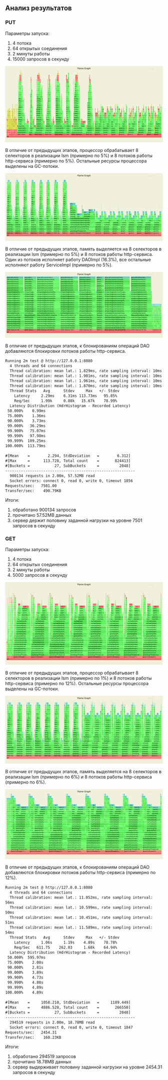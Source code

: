 ## Анализ результатов

### PUT

Параметры запуска:
<ol>
<li>4 потока</li>
<li>64 открытых соединения</li>
<li>2 минуты работы</li>
<li>15000 запросов в секунду</li>
</ol>

![CPU PUT](/async-svg/cpu-put.svg)

В отличие от предыдущих этапов, процессор обрабатывает 8 селекторов в реализации lsm (примерно по 5%) и 8 потоков работы http-сервиса (примерно по 5%). Остальные ресурсы процессора выделены на GC-потоки.

![ALLOC PUT](/async-svg/alloc-put.svg)

В отличие от предыдущих этапов, память выделяется на 8 селекторов в реализации lsm (примерно по 5%) и 8 потоков работы http-сервиса. Один из потоков исполняет работу DAOImpl (16.3%), все остальные исполняют работу ServiceImpl (примерно по 5%).

![LOCK PUT](/async-svg/lock-put.svg)

В отличие от предыдущих этапов, к блокированиям операций DAO добавляются блокировки потоков работы http-сервиса.

```
Running 2m test @ http://127.0.0.1:8080
  4 threads and 64 connections
  Thread calibration: mean lat.: 1.829ms, rate sampling interval: 10ms
  Thread calibration: mean lat.: 1.901ms, rate sampling interval: 10ms
  Thread calibration: mean lat.: 1.961ms, rate sampling interval: 10ms
  Thread calibration: mean lat.: 1.870ms, rate sampling interval: 10ms
  Thread Stats   Avg      Stdev     Max   +/- Stdev
    Latency     2.29ms    6.31ms 113.73ms   95.85%
    Req/Sec     1.99k     0.88k   15.67k    78.99%
  Latency Distribution (HdrHistogram - Recorded Latency)
 50.000%    0.99ms
 75.000%    1.36ms
 90.000%    3.73ms
 99.000%   36.29ms
 99.900%   75.07ms
 99.990%   97.98ms
 99.999%  109.25ms
100.000%  113.79ms

#[Mean    =        2.294, StdDeviation   =        6.312]
#[Max     =      113.728, Total count    =       824413]
#[Buckets =           27, SubBuckets     =         2048]
----------------------------------------------------------
  900134 requests in 2.00m, 57.52MB read
  Socket errors: connect 0, read 0, write 0, timeout 1856
Requests/sec:   7501.00
Transfer/sec:    490.79KB
```

Итоги:
<ol>
<li>обработано 900134 запросов</li>
<li>прочитано 57.52MB данных</li>
<li>сервер держит половину заданной нагрузки на уровне 7501 запросов в секунду</li>
</ol>

### GET

Параметры запуска:
<ol>
<li>4 потока</li>
<li>64 открытых соединения</li>
<li>2 минуты работы</li>
<li>5000 запросов в секунду</li>
</ol>

![CPU GET](/async-svg/cpu-get.svg)

В отличие от предыдущих этапов, процессор обрабатывает 8 селекторов в реализации lsm (примерно по 1%) и 8 потоков работы http-сервиса (примерно по 12%). Остальные ресурсы процессора выделены на GC-потоки.

![ALLOC GET](/async-svg/alloc-get.svg)

В отличие от предыдущих этапов, память выделяется на 8 селекторов в реализации lsm (примерно по 6%) и 8 потоков работы http-сервиса (примерно по 6%).

![LOCK GET](/async-svg/lock-get.svg)

В отличие от предыдущих этапов, к блокированиям операций DAO добавляются блокировки потоков работы http-сервиса (примерно по 12%).

```
Running 2m test @ http://127.0.0.1:8080
  4 threads and 64 connections
  Thread calibration: mean lat.: 11.052ms, rate sampling interval: 56ms
  Thread calibration: mean lat.: 10.599ms, rate sampling interval: 50ms
  Thread calibration: mean lat.: 10.451ms, rate sampling interval: 51ms
  Thread calibration: mean lat.: 11.589ms, rate sampling interval: 54ms
  Thread Stats   Avg      Stdev     Max   +/- Stdev
    Latency     1.06s     1.19s    4.89s    78.78%
    Req/Sec   611.75    262.03     1.68k    64.94%
  Latency Distribution (HdrHistogram - Recorded Latency)
 50.000%  595.97ms
 75.000%    2.08s 
 90.000%    2.81s 
 99.000%    3.89s 
 99.900%    4.73s 
 99.990%    4.88s 
 99.999%    4.89s 
100.000%    4.89s 

#[Mean    =     1058.210, StdDeviation   =     1189.449]
#[Max     =     4886.528, Total count    =       266550]
#[Buckets =           27, SubBuckets     =         2048]
----------------------------------------------------------
  294519 requests in 2.00m, 18.78MB read
  Socket errors: connect 0, read 0, write 0, timeout 1847
Requests/sec:   2454.31
Transfer/sec:    160.23KB
```

Итоги:
<ol>
<li>обработано 294519 запросов</li>
<li>прочитано 18.78MB данных</li>
<li>сервер выдерживает половину заданной нагрузки на уровне 2454.31 запросов в секунду</li>
</ol>